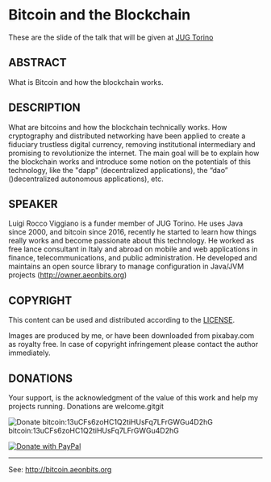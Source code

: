 Bitcoin and the Blockchain
==========================

These are the slide of the talk that will be given at [JUG Torino](http://www.jugtorino.it)

ABSTRACT
--------

What is Bitcoin and how the blockchain works.


DESCRIPTION
-----------

What are bitcoins and how the blockchain technically works.
How cryptography and distributed networking have been applied to create a fiduciary trustless digital currency, removing
institutional intermediary and promising to revolutionize the internet.
The main goal will be to explain how the blockchain works and introduce some notion on the potentials of this 
technology, like the "dapp" (decentralized applications), the “dao” ()decentralized autonomous applications), etc. 

SPEAKER
-------

Luigi Rocco Viggiano is a funder member of JUG Torino. 
He uses Java since 2000, and bitcoin since 2016, recently he started to learn how things really works and become 
passionate about this technology. 
He worked as free lance consultant in Italy and abroad on mobile and web applications in finance, telecommunications, 
and public administration. 
He developed and maintains an open source library to manage configuration in Java/JVM 
projects (http://owner.aeonbits.org)


COPYRIGHT
---------

This content can be used and distributed according to the [LICENSE](https://raw.githubusercontent.com/lviggiano/bitcoin-intro-slides/gh-pages/LICENSE).

Images are produced by me, or have been downloaded from pixabay.com as royalty free. 
In case of copyright infringement please contact the author immediately.

DONATIONS
---------

Your support, is the acknowledgment of the value of this work and help my projects running.
Donations are welcome.gitgit


![Donate bitcoin:13uCFs6zoHC1Q2tiHUsFq7LFrGWGu4D2hG](https://raw.githubusercontent.com/lviggiano/bitcoin-intro-slides/gh-pages/images/13uCFs6zoHC1Q2tiHUsFq7LFrGWGu4D2hG.png)  
bitcoin:13uCFs6zoHC1Q2tiHUsFq7LFrGWGu4D2hG

[![Donate with PayPal](https://www.paypalobjects.com/webstatic/en_US/i/btn/png/gold-rect-paypal-26px.png)](https://www.paypal.me/lviggiano)




----

See: http://bitcoin.aeonbits.org    
